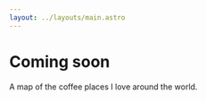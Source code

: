 ```yaml
---
layout: ../layouts/main.astro
---
```

# Coming soon

A map of the coffee places I love around the world.
